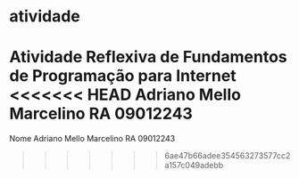 ﻿# atividade
Atividade Reflexiva de Fundamentos de Programação para Internet
<<<<<<< HEAD
Adriano Mello Marcelino
RA 09012243
=======
Nome Adriano Mello Marcelino
RA 09012243

>>>>>>> 6ae47b66adee354563273577cc2a157c049adebb

